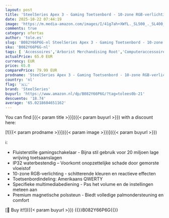 ```yaml
---
layout: post
title: 'SteelSeries Apex 3 - Gaming Toetsenbord - 10-zone RGB-verlichting - Premium magnetische polssteun - Amerikaanse  QWERTY  Layout'
date: 2025-10-22 07:44:19
image: 'https://m.media-amazon.com/images/I/41g7ah+XWfL._SL500_._SL400_.jpg'
comments: true
category: ofertas
author: 'tole.es'
slug: 'B082Y66P6G-nl SteelSeries Apex 3 - Gaming Toetsenbord - 10-zone RGB-...'
sku: 'B082Y66P6G-nl'
tags: [ 'Accessoires','Arborist Merchandising Root','Computeraccessoires','Computers, onderdelen & accessoires','Elektronica','Games','Pc-accessoires','Pc-consoles, -games & -accessoires','Self Service','Special Features Stores','Tabletaccessoires','Toetsenborden','Toetsenborden voor tablets','be0c145d-645e-47ab-b638-53e8112e3d67_0','be0c145d-645e-47ab-b638-53e8112e3d67_3301','be0c145d-645e-47ab-b638-53e8112e3d67_5001','steelseries','🇳🇱', ]
actualPrice: 65.0 EUR
currency: EUR
price: 65.0
comparePrice: 79.99 EUR
prodname: 'SteelSeries Apex 3 - Gaming Toetsenbord - 10-zone RGB-verlichting - Premium magnetische polssteun - Amerikaanse  QWERTY  Layout'
country: 'nl'
flag: '🇳🇱'
brand: 'SteelSeries'
buyurl: 'https://www.amazon.nl/dp/B082Y66P6G/?tag=tolees0b-21'
descuento: '18.74'
average: '65.0218604651162'
---
```


You can find [{{< param title >}}]({{< param buyurl >}}) with a discount here:

[![{{< param prodname >}}]({{< param image >}})]({{< param buyurl >}})

ℹ️:

- Fluisterstille gamingschakelaar - Bijna stil gebruik voor 20 miljoen lage wrijving toetsaanslagen
- IP32 waterbestendig – Voorkomt onopzettelijke schade door gemorste vloeistof
- 10-zone RGB-verlichting - schitterende kleuren en reactieve effecten
- Toetsenbordindeling: Amerikaans QWERTY
- Specifieke multimediabediening - Pas het volume en de instellingen meteen aan
- Premium magnetische polssteun - Biedt volledige palmondersteuning en comfort

[🛒 Buy it!!]({{< param buyurl >}})
{{<world>}}B082Y66P6G{{</world>}}
